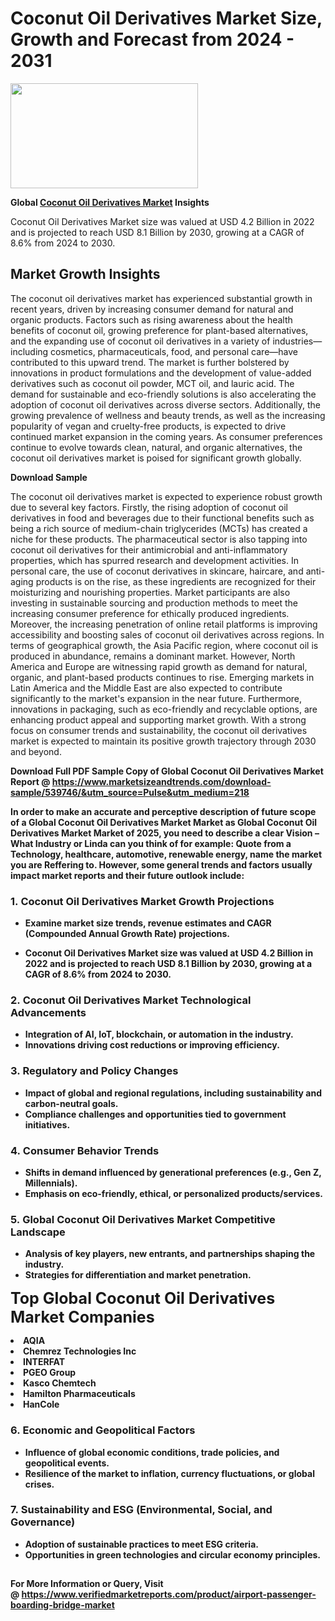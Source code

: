 <H1>Coconut Oil Derivatives Market Size, Growth and Forecast from 2024 - 2031</H1><img class="aligncenter size-medium wp-image-584254" src="https://thirdeyenews.in/wp-content/uploads/2024/09/Global-Market-Research-300x168.jpeg" alt="" width="300" height="168" /><p><strong>Global&nbsp;<a href="https://www.marketsizeandtrends.com/download-sample/539746/&amp;utm_source=Pulse&amp;utm_medium=218">Coconut Oil Derivatives Market</a> Insights</strong></p><p>Coconut Oil Derivatives Market size was valued at USD 4.2 Billion in 2022 and is projected to reach USD 8.1 Billion by 2030, growing at a CAGR of 8.6% from 2024 to 2030.</p><p><h2>Market Growth Insights</h2> <p>The coconut oil derivatives market has experienced substantial growth in recent years, driven by increasing consumer demand for natural and organic products. Factors such as rising awareness about the health benefits of coconut oil, growing preference for plant-based alternatives, and the expanding use of coconut oil derivatives in a variety of industries—including cosmetics, pharmaceuticals, food, and personal care—have contributed to this upward trend. The market is further bolstered by innovations in product formulations and the development of value-added derivatives such as coconut oil powder, MCT oil, and lauric acid. The demand for sustainable and eco-friendly solutions is also accelerating the adoption of coconut oil derivatives across diverse sectors. Additionally, the growing prevalence of wellness and beauty trends, as well as the increasing popularity of vegan and cruelty-free products, is expected to drive continued market expansion in the coming years. As consumer preferences continue to evolve towards clean, natural, and organic alternatives, the coconut oil derivatives market is poised for significant growth globally.</p> <p><strong>Download Sample</strong></p> <p>The coconut oil derivatives market is expected to experience robust growth due to several key factors. Firstly, the rising adoption of coconut oil derivatives in food and beverages due to their functional benefits such as being a rich source of medium-chain triglycerides (MCTs) has created a niche for these products. The pharmaceutical sector is also tapping into coconut oil derivatives for their antimicrobial and anti-inflammatory properties, which has spurred research and development activities. In personal care, the use of coconut derivatives in skincare, haircare, and anti-aging products is on the rise, as these ingredients are recognized for their moisturizing and nourishing properties. Market participants are also investing in sustainable sourcing and production methods to meet the increasing consumer preference for ethically produced ingredients. Moreover, the increasing penetration of online retail platforms is improving accessibility and boosting sales of coconut oil derivatives across regions. In terms of geographical growth, the Asia Pacific region, where coconut oil is produced in abundance, remains a dominant market. However, North America and Europe are witnessing rapid growth as demand for natural, organic, and plant-based products continues to rise. Emerging markets in Latin America and the Middle East are also expected to contribute significantly to the market's expansion in the near future. Furthermore, innovations in packaging, such as eco-friendly and recyclable options, are enhancing product appeal and supporting market growth. With a strong focus on consumer trends and sustainability, the coconut oil derivatives market is expected to maintain its positive growth trajectory through 2030 and beyond.</p> <p><strong></p><p><span class=""><strong>Download Full PDF Sample Copy of Global Coconut Oil Derivatives Market Report</strong> @ <a href="https://www.marketsizeandtrends.com/download-sample/539746/&amp;utm_source=Pulse&amp;utm_medium=218" target="_blank">https://www.marketsizeandtrends.com/download-sample/539746/&amp;utm_source=Pulse&amp;utm_medium=218</a></span></p><p>In order to make an accurate and perceptive description of future scope of a Global&nbsp;Coconut Oil Derivatives Market Market as Global&nbsp;Coconut Oil Derivatives Market Market of 2025, you need to describe a clear Vision &ndash; What Industry or Linda can you think of for example: Quote from a Technology, healthcare, automotive, renewable energy, name the market you are Reffering to. However, some general trends and factors usually impact market reports and their future outlook include:</p><h3>1.&nbsp;<strong>Coconut Oil Derivatives Market Growth Projections</strong></h3><ul><li>Examine market size trends, revenue estimates and CAGR (Compounded Annual Growth Rate) projections.</li><li><p>Coconut Oil Derivatives Market size was valued at USD 4.2 Billion in 2022 and is projected to reach USD 8.1 Billion by 2030, growing at a CAGR of 8.6% from 2024 to 2030.</p></li></ul><h3>2.&nbsp;<strong>Coconut Oil Derivatives Market Technological Advancements</strong></h3><ul><li>Integration of AI, IoT, blockchain, or automation in the industry.</li><li>Innovations driving cost reductions or improving efficiency.</li></ul><h3>3.&nbsp;<strong>Regulatory and Policy Changes</strong></h3><ul><li>Impact of global and regional regulations, including sustainability and carbon-neutral goals.</li><li>Compliance challenges and opportunities tied to government initiatives.</li></ul><h3>4.&nbsp;<strong>Consumer Behavior Trends</strong></h3><ul><li>Shifts in demand influenced by generational preferences (e.g., Gen Z, Millennials).</li><li>Emphasis on eco-friendly, ethical, or personalized products/services.</li></ul><h3>5.&nbsp;<strong>Global Coconut Oil Derivatives Market Competitive Landscape</strong></h3><ul><li>Analysis of key players, new entrants, and partnerships shaping the industry.</li><li>Strategies for differentiation and market penetration.</li></ul><p data-pm-slice="1 1 []"><span style="color: inherit; font-family: inherit; font-size: 25px;">Top Global Coconut Oil Derivatives Market Companies</span></p><div class="" data-test-id=""><p><li>AQIA</li><li> Chemrez Technologies Inc</li><li> INTERFAT</li><li> PGEO Group</li><li> Kasco Chemtech</li><li> Hamilton Pharmaceuticals</li><li> HanCole</li></p></div><h3>6.&nbsp;<strong>Economic and Geopolitical Factors</strong></h3><ul><li>Influence of global economic conditions, trade policies, and geopolitical events.</li><li>Resilience of the market to inflation, currency fluctuations, or global crises.</li></ul><h3>7.&nbsp;<strong>Sustainability and ESG (Environmental, Social, and Governance)</strong></h3><ul><li>Adoption of sustainable practices to meet ESG criteria.</li><li>Opportunities in green technologies and circular economy principles.</li></ul><h2><strong style="font-size: 14px;">For More Information or Query, Visit @&nbsp;</strong><a style="background-color: #ffffff; font-size: 14px;" href="https://www.marketsizeandtrends.com/report/coconut-oil-derivatives-market/" target="_blank">https://www.verifiedmarketreports.com/product/airport-passenger-boarding-bridge-market</a></h2>
